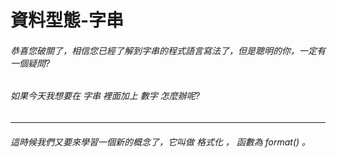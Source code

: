 # 資料型態-字串
###### 恭喜您破關了，相信您已經了解到字串的程式語言寫法了，但是聰明的你，一定有一個疑問?
###### 如果今天我想要在 字串 裡面加上 數字 怎麼辦呢?
---
###### 這時候我們又要來學習一個新的概念了，它叫做 格式化 ， 函數為 format() 。